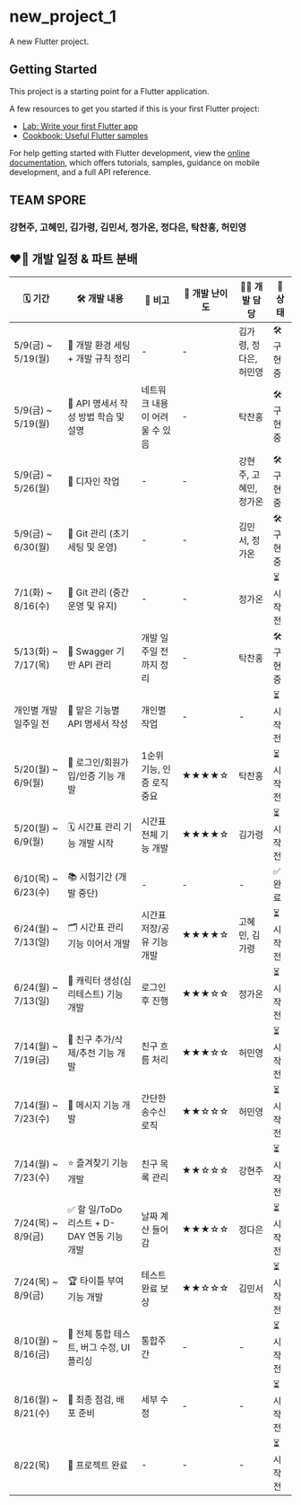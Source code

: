 # new_project_1

A new Flutter project.

## Getting Started

This project is a starting point for a Flutter application.

A few resources to get you started if this is your first Flutter project:

- [Lab: Write your first Flutter app](https://docs.flutter.dev/get-started/codelab)
- [Cookbook: Useful Flutter samples](https://docs.flutter.dev/cookbook)

For help getting started with Flutter development, view the
[online documentation](https://docs.flutter.dev/), which offers tutorials,
samples, guidance on mobile development, and a full API reference.

## TEAM SPORE 
### 강현주, 고혜민, 김가령, 김민서, 정가온, 정다은, 탁찬홍, 허민영

## ❤️‍🔥 **개발 일정 & 파트 분배**
| 🗓️ 기간 | 🛠️ 개발 내용 | 📌 비고 | 🎯 개발 난이도 | 👨‍💻 개발 담당 | 📍 상태 |
|--------|--------------------------|----------------------------|------------------|--------------------------|------------|
| 5/9(금) ~ 5/19(월) | 🧱 개발 환경 세팅 + 개발 규칙 정리 | - | - | 김가령, 정다은, 허민영 | 🛠️구현 중 |
| 5/9(금) ~ 5/19(월) | 📘 API 명세서 작성 방법 학습 및 설명 | 네트워크 내용이 어려울 수 있음 | - | 탁찬홍 | 🛠️구현 중 |
| 5/9(금) ~ 5/26(월) | 🎨 디자인 작업 | - | - | 강현주, 고혜민, 정가온 | 🛠️구현 중 |
| 5/9(금) ~ 6/30(월) | 🔧 Git 관리 (초기 세팅 및 운영) | - | - | 김민서, 정가온 | 🛠️구현 중 |
| 7/1(화) ~ 8/16(수) | 🔄 Git 관리 (중간 운영 및 유지) | - | - | 정가온 | ⏳시작 전 |
| 5/13(화) ~ 7/17(목) | 📂 Swagger 기반 API 관리 | 개발 일주일 전까지 정리 | - | 탁찬홍 | 🛠️구현 중 |
| 개인별 개발 일주일 전 | 📝 맡은 기능별 API 명세서 작성 | 개인별 작업 | - | - | ⏳시작 전 |
| 5/20(월) ~ 6/9(월) | 🔐 로그인/회원가입/인증 기능 개발 | 1순위 기능, 인증 로직 중요 | ★★★★☆ | 탁찬홍 | ⏳시작 전 |
| 5/20(월) ~ 6/9(월) | 🗓️ 시간표 관리 기능 개발 시작 | 시간표 전체 기능 개발 | ★★★★☆ | 김가령 | ⏳시작 전 |
| 6/10(목) ~ 6/23(수) | 📚 시험기간 (개발 중단) | - | - | - | ✅완료 |
| 6/24(월) ~ 7/13(일) | 🗂️ 시간표 관리 기능 이어서 개발 | 시간표 저장/공유 기능 개발 | ★★★★☆ | 고혜민, 김가령 | ⏳시작 전 |
| 6/24(월) ~ 7/13(일) | 🧠 캐릭터 생성(심리테스트) 기능 개발 | 로그인 후 진행 | ★★★☆☆ | 정가온 | ⏳시작 전 |
| 7/14(월) ~ 7/19(금) | 👥 친구 추가/삭제/추천 기능 개발 | 친구 흐름 처리 | ★★★☆☆ | 허민영 | ⏳시작 전 |
| 7/14(월) ~ 7/23(수) | 💬 메시지 기능 개발 | 간단한 송수신 로직 | ★★☆☆☆ | 허민영 | ⏳시작 전 |
| 7/14(월) ~ 7/23(수) | ⭐ 즐겨찾기 기능 개발 | 친구 목록 관리 | ★★☆☆☆ | 강현주 | ⏳시작 전 |
| 7/24(목) ~ 8/9(금) | ✅ 할 일/ToDo 리스트 + D-DAY 연동 기능 개발 | 날짜 계산 들어감 | ★★★☆☆ | 정다은 | ⏳시작 전 |
| 7/24(목) ~ 8/9(금) | 🏆 타이틀 부여 기능 개발 | 테스트 완료 보상 | ★★☆☆☆ | 김민서 | ⏳시작 전 |
| 8/10(월) ~ 8/16(금) | 🧪 전체 통합 테스트, 버그 수정, UI 폴리싱 | 통합주간 | - | - | ⏳시작 전 |
| 8/16(월) ~ 8/21(수) | 🚀 최종 점검, 배포 준비 | 세부 수정 | - | - | ⏳시작 전 |
| 8/22(목) | 🎉 프로젝트 완료 | - | - | - | ⏳시작 전 |
